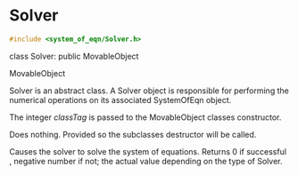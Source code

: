 


# Solver 

```cpp
#include <system_of_eqn/Solver.h>
```



class Solver: public MovableObject



MovableObject






Solver is an abstract class. A Solver object is responsible for
performing the numerical operations on its associated SystemOfEqn
object.





















The integer *classTag* is passed to the MovableObject classes
constructor.




Does nothing. Provided so the subclasses destructor will be called.




Causes the solver to solve the system of equations. Returns $0$ if
successful , negative number if not; the actual value depending on the
type of Solver.

